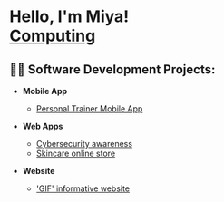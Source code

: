 <h1>Hello, I'm Miya! <br/><a href="https://github.com/MiyaRichardson">Computing</a>

<h2>👨‍💻 Software Development Projects:</h2>

- <b>Mobile App</b>
  - [Personal Trainer Mobile App](https://github.com/MiyaRichardson/Trainerlink-Mobile-App)
    
- <b>Web Apps</b>
  - [Cybersecurity awareness](https://github.com/MiyaRichardson/Cybersecurity-Awareness)
  - [Skincare online store](https://github.com/MiyaRichardson/Product-Catalogue-Website/blob/main/README.md)
      
- <b>Website</b>
  - ['GIF' informative website](https://github.com/MiyaRichardson/GIF-Informative-Website/blob/main/README.md)








